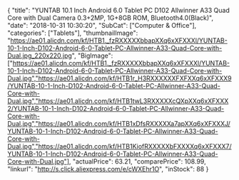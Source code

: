 {
	"title": "YUNTAB 10.1 Inch Android 6.0 Tablet PC D102  Allwinner A33 Quad Core with Dual Camera 0.3+2MP, 1G+8GB ROM, Bluetooth4.0(Black)",
	"date": "2018-10-31 10:30:20",
	"SubCat": ["Computer & Office"],
	"categories": ["Tablets"],
	"thumbnailImage": "https://ae01.alicdn.com/kf/HTB1._fzRXXXXXbbapXXq6xXFXXXl/YUNTAB-10-1-Inch-D102-Android-6-0-Tablet-PC-Allwinner-A33-Quad-Core-with-Dual.jpg_220x220.jpg",
	"BigImage": ["https://ae01.alicdn.com/kf/HTB1._fzRXXXXXbbapXXq6xXFXXXl/YUNTAB-10-1-Inch-D102-Android-6-0-Tablet-PC-Allwinner-A33-Quad-Core-with-Dual.jpg","https://ae01.alicdn.com/kf/HTB1r_H3RXXXXXXFXFXXq6xXFXXX9/YUNTAB-10-1-Inch-D102-Android-6-0-Tablet-PC-Allwinner-A33-Quad-Core-with-Dual.jpg","https://ae01.alicdn.com/kf/HTB1twL3RXXXXXcQXpXXq6xXFXXX2/YUNTAB-10-1-Inch-D102-Android-6-0-Tablet-PC-Allwinner-A33-Quad-Core-with-Dual.jpg","https://ae01.alicdn.com/kf/HTB1xDfsRXXXXXa7apXXq6xXFXXXJ/YUNTAB-10-1-Inch-D102-Android-6-0-Tablet-PC-Allwinner-A33-Quad-Core-with-Dual.jpg","https://ae01.alicdn.com/kf/HTB1KiofRXXXXXbFXXXXq6xXFXXX7/YUNTAB-10-1-Inch-D102-Android-6-0-Tablet-PC-Allwinner-A33-Quad-Core-with-Dual.jpg"],
	"actualPrice": 63.21,
	"comparePrice": 108.99,
	"linkurl": "http://s.click.aliexpress.com/e/cWXEhr1O",
	"inStock": 88
}
